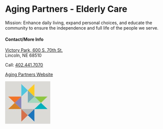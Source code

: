 # Aging Partners - Elderly Care

Mission: Enhance daily living, expand personal choices, and educate the community to ensure the independence and full life of the people we serve.

#### Contact/More Info

[Victory Park, 600 S. 70th St.](https://www.google.com/maps/place/600+Victory+Park+Dr,+Lincoln,+NE+68510/@40.8090549,-96.6222739,1486m/data=!3m2!1e3!4b1!4m5!3m4!1s0x8796bc5533cf3219:0xc75ca903a428ff61!8m2!3d40.8090549!4d-96.6222739?entry=ttu&g_ep=EgoyMDI1MDIyNC4wIKXMDSoASAFQAw%3D%3D)  
Lincoln, NE 68510

Call: [402.441.7070](tel:4024417070)

[Aging Partners Website](https://www.lincoln.ne.gov/City/Departments/Aging-Partners)

![picture](./markdown/resources/images/agingPartners.jpg)
